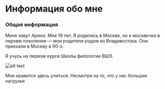 # Информация обо мне
### Общая информация
Меня зовут *Арина*. Мне 19 лет. Я родилась в Москве, но я москвичка в перовм поколении — мои родители родом из Владивостока. Они приехали в Москву в 90-х.

Я учусь на первом курсе Школы филологии ВШЭ.

![alt text](https://www.hse.ru/data/2014/06/24/1310196963/logo_%D1%81_hse_cmyk.jpg.(150x145x123).jpg "Высшая школа экономики")

Мне нравится здесь учиться. Несмотря на то, что у нас большие нагрузки
